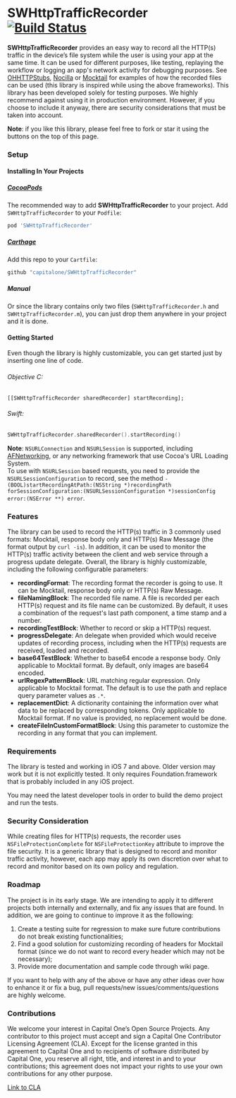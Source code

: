 # SWHttpTrafficRecorder [![Build Status](https://travis-ci.org/capitalone/SWHttpTrafficRecorder.svg?branch=master)](https://travis-ci.org/capitalone/SWHttpTrafficRecorder)

**SWHttpTrafficRecorder** provides an easy way to record all the HTTP(s) traffic in the device’s file system while the user is using your app at the same time. It can be used for different purposes, like testing, replaying the workflow or logging an app's network activity for debugging purposes.  See [OHHTTPStubs](https://github.com/AliSoftware/OHHTTPStubs), [Nocilla](https://github.com/luisobo/Nocilla) or [Mocktail](https://github.com/puls/objc-mocktail) for examples of how the recorded files can be used (this library is inspired while using the above frameworks). This library has been developed solely for testing purposes. We highly recommend against using it in production environment. However, if you choose to include it anyway, there are security considerations that must be taken into account. 

**Note**: if you like this library, please feel free to fork or star it using the buttons on the top of this page. 

### Setup

#### Installing In Your Projects

##### [CocoaPods](http://cocoapods.org)
The recommended way to add **SWHttpTrafficRecorder** to your project. Add `SWHttpTrafficRecorder` to your `Podfile`:

```ruby
pod 'SWHttpTrafficRecorder'
```

##### [Carthage](https://github.com/Carthage/Carthage)

Add this repo to your `Cartfile`:

```ruby
github "capitalone/SWHttpTrafficRecorder"
```

##### Manual
Or since the library contains only two files (`SWHttpTrafficRecorder.h` and `SWHttpTrafficRecorder.m`), you can just drop them anywhere in your project and it is done. 

#### Getting Started

Even though the library is highly customizable, you can get started just by inserting one line of code.  

###### Objective C: 

```objc
[[SWHttpTrafficRecorder sharedRecorder] startRecording];
```    

###### Swift: 

```swift
SWHttpTrafficRecorder.sharedRecorder().startRecording()
```

**Note**: `NSURLConnection` and `NSURLSession` is supported, including [AFNetworking](https://github.com/AFNetworking/AFNetworking), or any networking framework that use Cocoa's URL Loading System.   
To use with `NSURLSession` based requests, you need to provide the `NSURLSessionConfiguration` to record, see the method `- (BOOL)startRecordingAtPath:(NSString *)recordingPath forSessionConfiguration:(NSURLSessionConfiguration *)sessionConfig error:(NSError **) error`. 

### Features

The library can be used to record the HTTP(s) traffic in 3 commonly used formats: Mocktail, response body only and HTTP(s) Raw Message (the format output by `curl -is`). In addition, it can be used to monitor the HTTP(s) traffic activity between the client and web service through a progress update delegate. Overall, the library is highly customizable, including the following configurable parameters: 

* **recordingFormat**: The recording format the recorder is going to use. It can be Mocktail,  response body only or HTTP(s) Raw Message. 
* **fileNamingBlock**: The recorded file name. A file is recorded per each HTTP(s) request and its file name can be customized. By default, it uses a combination of the request's last path component, a time stamp and a number.
* **recordingTestBlock**: Whether to record or skip a HTTP(s) request.
* **progressDelegate**: An delegate when provided which would receive updates of recording process, including when the HTTP(s) requests are received, loaded and recorded. 
* **base64TestBlock**: Whether to base64 encode a response body. Only applicable to Mocktail format. By default, only images are base64 encoded.
* **urlRegexPatternBlock**: URL matching regular expression. Only applicable to Mocktail format. The default is to use the path and replace query parameter values as `.*`.
* **replacementDict**: A dictionarity containing the information over what data to be replaced by corresponding tokens. Only applicable to Mocktail format. If no value is provided, no replacement would be done. 
* **createFileInCustomFormatBlock**: Using this parameter to customize the recording in any format that you can implement.

### Requirements

The library is tested and working in iOS 7 and above. Older version may work but it is not explicitly tested. It only requires Foundation.framework that is probably included in any iOS project. 

You may need the latest developer tools in order to build the demo project and run the tests. 


### Security Consideration

While creating files for HTTP(s) requests, the recorder uses `NSFileProtectionComplete` for `NSFileProtectionKey` attribute to improve the file security. It is a generic library that is designed to record and monitor traffic activity, however, each app may apply its own discretion over what to record and monitor based on its own policy and regulation.


### Roadmap

The project is in its early stage. We are intending to apply it to different projects both internally and externally, and fix any issues that are found. In addition, we are going to continue to improve it as the following:

1. Create a testing suite for regression to make sure future contributions do not break existing functionalities; 
2. Find a good solution for customizing recording of headers for Mocktail format (since we do not want to record every header which may not be necessary);
3. Provide more documentation and sample code through wiki page.

If you want to help with any of the above or have any other ideas over how to enhance it or fix a bug, pull requests/new issues/comments/questions are highly welcome.

### Contributions

We welcome your interest in Capital One’s Open Source Projects. Any contributor to this project must accept and sign a Capital One Contributor Licensing Agreement (CLA). Except for the license granted in this agreement to Capital One and to recipients of software distributed by Capital One, you reserve all right, title, and interest in and to your contributions; this agreement does not impact your rights to use your own contributions for any other purpose.

[Link to CLA](https://docs.google.com/forms/d/19LpBBjykHPox18vrZvBbZUcK6gQTj7qv1O5hCduAZFU/viewform)

